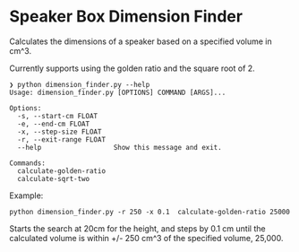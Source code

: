 # Speaker Box Dimension Finder

Calculates the dimensions of a speaker based on a specified volume in cm^3.

Currently supports using the golden ratio and the square root of 2.

```shell
❯ python dimension_finder.py --help
Usage: dimension_finder.py [OPTIONS] COMMAND [ARGS]...

Options:
  -s, --start-cm FLOAT
  -e, --end-cm FLOAT
  -x, --step-size FLOAT
  -r, --exit-range FLOAT
  --help                  Show this message and exit.

Commands:
  calculate-golden-ratio
  calculate-sqrt-two
```

Example:
```shell
python dimension_finder.py -r 250 -x 0.1  calculate-golden-ratio 25000
```

Starts the search at 20cm for the height, and steps by 0.1 cm until the calculated volume is within +/- 250 cm^3 of the specified volume, 25,000.



